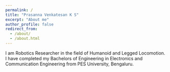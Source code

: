```yaml
---
permalink: /
title: "Prasanna Venkatesan K S"
excerpt: "About me"
author_profile: false
redirect_from: 
  - /about/
  - /about.html
---
```


I am Robotics Researcher in the field of Humanoid and Legged Locomotion. I have completed my Bachelors of Engineering in Electronics and Communication Engineering from PES University, Bengaluru.


